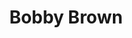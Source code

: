 ---
title: "Bobby Brown"
summary: "Robert Barisford Brown Sr. is an American singer, songwriter and dancer. Brown, alongside frequent collaborator Teddy Riley, is noted as one of the pioneers of new jack swing: a fusion of hip hop and R&B. Brown started his career in the R&B and pop group New Edition, from its inception in 1978 until his exit from the group in December 1985.Once he started a solo career, Brown enjoyed commercial and critical success with his second album Don't Be Cruel which spawned five Billboard Hot 100 top 10 singles, including the number one hit \"My Prerogative\", and the Grammy Award-winning \"Every Little Step\". In 1989, Brown contributed two songs to the soundtrack of Ghostbusters II. Brown's next album Bobby spawned several singles including \"Humpin' Around\", \"Get Away\", and \"Good Enough\". However, despite going 3× Platinum, sales of Bobby did not reach the level of its predecessor. Brown has sold over 50 million copies worldwide. Also in 1992, Brown married the superstar singer Whitney Houston, with whom he later had a daughter named Bobbi Kristina Brown. The couple's drug issues and domestic disputes made them tabloid fodder.Brown also appeared in the films A Thin Line Between Love and Hate and Two Can Play That Game. He returned to New Edition for a reunion album and tour from 1996 to 1997, and returned with all six members for another stint in 2005. Brown and Houston starred in the 2005 reality show Being Bobby Brown. Houston, who filed for divorce two years later in 2007, died in 2012, followed by the death of their daughter in 2015."
image: "bobby-brown.jpg"
apple_music_artist_url: "https://music.apple.com/gb/artist/bobby-brown/33876"
wikipedia_url: "https://en.wikipedia.org/wiki/Bobby_Brown"
---